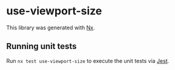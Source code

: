 # use-viewport-size

This library was generated with [Nx](https://nx.dev).

## Running unit tests

Run `nx test use-viewport-size` to execute the unit tests via [Jest](https://jestjs.io).

